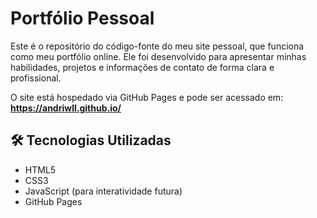 # Portfólio Pessoal

Este é o repositório do código-fonte do meu site pessoal, que funciona como meu portfólio online. Ele foi desenvolvido para apresentar minhas habilidades, projetos e informações de contato de forma clara e profissional.

O site está hospedado via GitHub Pages e pode ser acessado em: **https://andriwll.github.io/**

## 🛠️ Tecnologias Utilizadas
*   HTML5
*   CSS3
*   JavaScript (para interatividade futura)
*   GitHub Pages
